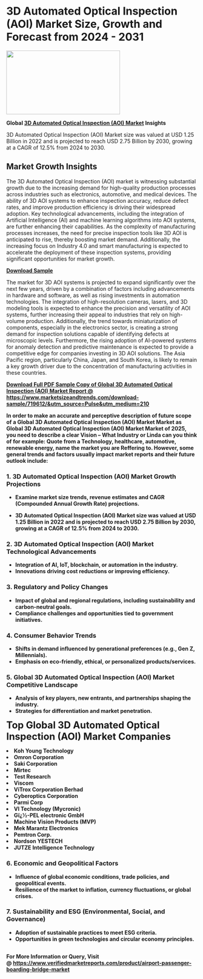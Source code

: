<H1>3D Automated Optical Inspection (AOI) Market Size, Growth and Forecast from 2024 - 2031</H1><img class="aligncenter size-medium wp-image-584254" src="https://thirdeyenews.in/wp-content/uploads/2024/09/Global-Market-Research-300x168.jpeg" alt="" width="300" height="168" /><p><strong>Global&nbsp;<a href="https://www.marketsizeandtrends.com/download-sample/719612/&amp;utm_source=Pulse&amp;utm_medium=210">3D Automated Optical Inspection (AOI) Market</a> Insights</strong></p><p>3D Automated Optical Inspection (AOI) Market size was valued at USD 1.25 Billion in 2022 and is projected to reach USD 2.75 Billion by 2030, growing at a CAGR of 12.5% from 2024 to 2030.</p><p><h2>Market Growth Insights</h2> <p>The 3D Automated Optical Inspection (AOI) market is witnessing substantial growth due to the increasing demand for high-quality production processes across industries such as electronics, automotive, and medical devices. The ability of 3D AOI systems to enhance inspection accuracy, reduce defect rates, and improve production efficiency is driving their widespread adoption. Key technological advancements, including the integration of Artificial Intelligence (AI) and machine learning algorithms into AOI systems, are further enhancing their capabilities. As the complexity of manufacturing processes increases, the need for precise inspection tools like 3D AOI is anticipated to rise, thereby boosting market demand. Additionally, the increasing focus on Industry 4.0 and smart manufacturing is expected to accelerate the deployment of these inspection systems, providing significant opportunities for market growth.</p> <p><strong><a href="#">Download Sample</a></strong></p> <p>The market for 3D AOI systems is projected to expand significantly over the next few years, driven by a combination of factors including advancements in hardware and software, as well as rising investments in automation technologies. The integration of high-resolution cameras, lasers, and 3D modeling tools is expected to enhance the precision and versatility of AOI systems, further increasing their appeal to industries that rely on high-volume production. Additionally, the trend towards miniaturization of components, especially in the electronics sector, is creating a strong demand for inspection solutions capable of identifying defects at microscopic levels. Furthermore, the rising adoption of AI-powered systems for anomaly detection and predictive maintenance is expected to provide a competitive edge for companies investing in 3D AOI solutions. The Asia Pacific region, particularly China, Japan, and South Korea, is likely to remain a key growth driver due to the concentration of manufacturing activities in these countries.</p> <p><strong><a href="#"></p><p><span class=""><strong>Download Full PDF Sample Copy of Global 3D Automated Optical Inspection (AOI) Market Report</strong> @ <a href="https://www.marketsizeandtrends.com/download-sample/719612/&amp;utm_source=Pulse&amp;utm_medium=210" target="_blank">https://www.marketsizeandtrends.com/download-sample/719612/&amp;utm_source=Pulse&amp;utm_medium=210</a></span></p><p>In order to make an accurate and perceptive description of future scope of a Global&nbsp;3D Automated Optical Inspection (AOI) Market Market as Global&nbsp;3D Automated Optical Inspection (AOI) Market Market of 2025, you need to describe a clear Vision &ndash; What Industry or Linda can you think of for example: Quote from a Technology, healthcare, automotive, renewable energy, name the market you are Reffering to. However, some general trends and factors usually impact market reports and their future outlook include:</p><h3>1.&nbsp;<strong>3D Automated Optical Inspection (AOI) Market Growth Projections</strong></h3><ul><li>Examine market size trends, revenue estimates and CAGR (Compounded Annual Growth Rate) projections.</li><li><p>3D Automated Optical Inspection (AOI) Market size was valued at USD 1.25 Billion in 2022 and is projected to reach USD 2.75 Billion by 2030, growing at a CAGR of 12.5% from 2024 to 2030.</p></li></ul><h3>2.&nbsp;<strong>3D Automated Optical Inspection (AOI) Market Technological Advancements</strong></h3><ul><li>Integration of AI, IoT, blockchain, or automation in the industry.</li><li>Innovations driving cost reductions or improving efficiency.</li></ul><h3>3.&nbsp;<strong>Regulatory and Policy Changes</strong></h3><ul><li>Impact of global and regional regulations, including sustainability and carbon-neutral goals.</li><li>Compliance challenges and opportunities tied to government initiatives.</li></ul><h3>4.&nbsp;<strong>Consumer Behavior Trends</strong></h3><ul><li>Shifts in demand influenced by generational preferences (e.g., Gen Z, Millennials).</li><li>Emphasis on eco-friendly, ethical, or personalized products/services.</li></ul><h3>5.&nbsp;<strong>Global 3D Automated Optical Inspection (AOI) Market Competitive Landscape</strong></h3><ul><li>Analysis of key players, new entrants, and partnerships shaping the industry.</li><li>Strategies for differentiation and market penetration.</li></ul><p data-pm-slice="1 1 []"><span style="color: inherit; font-family: inherit; font-size: 25px;">Top Global 3D Automated Optical Inspection (AOI) Market Companies</span></p><div class="" data-test-id=""><p><li>Koh Young Technology</li><li> Omron Corporation</li><li> Saki Corporation</li><li> Mirtec</li><li> Test Research</li><li> Viscom</li><li> ViTrox Corporation Berhad</li><li> Cyberoptics Corporation</li><li> Parmi Corp</li><li> VI Technology (Mycronic)</li><li> Gï¿½-PEL electronic GmbH</li><li> Machine Vision Products (MVP)</li><li> Mek Marantz Electronics</li><li> Pemtron Corp.</li><li> Nordson YESTECH</li><li> JUTZE Intelligence Technology</li></p></div><h3>6.&nbsp;<strong>Economic and Geopolitical Factors</strong></h3><ul><li>Influence of global economic conditions, trade policies, and geopolitical events.</li><li>Resilience of the market to inflation, currency fluctuations, or global crises.</li></ul><h3>7.&nbsp;<strong>Sustainability and ESG (Environmental, Social, and Governance)</strong></h3><ul><li>Adoption of sustainable practices to meet ESG criteria.</li><li>Opportunities in green technologies and circular economy principles.</li></ul><h2><strong style="font-size: 14px;">For More Information or Query, Visit @&nbsp;</strong><a style="background-color: #ffffff; font-size: 14px;" href="https://www.marketsizeandtrends.com/report/3d-automated-optical-inspection-aoi-market/" target="_blank">https://www.verifiedmarketreports.com/product/airport-passenger-boarding-bridge-market</a></h2>
